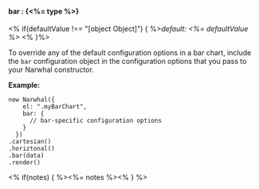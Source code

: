 #### **bar** : {<%= type %>}

<% if(defaultValue !== "[object Object]") { %>*default: <%= defaultValue %>* <% }%>

To override any of the default configuration options in a bar chart, include the `bar` configuration object in the configuration options that you pass to your Narwhal constructor.

**Example:**

	new Narwhal({
	    el: ".myBarChart",
	    bar: {
	      // bar-specific configuration options
	    }
	  })
	.cartesian()
	.horiztonal()
	.bar(data)
	.render()	
	
<% if(notes) { %><%= notes %><% } %>

